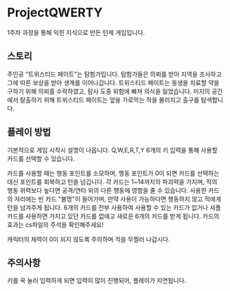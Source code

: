 # ProjectQWERTY
1주차 과정을 통해 익힌 지식으로 만든 턴제 게임입니다.

## 스토리
주인공 "트위스티드 페이트"는 탐험가입니다.
탐험가들은 의뢰를 받아 지역을 조사하고 그에 따른 보상을 받아 생계를 이어나갑니다.
트위스티드 페이트는 동생을 치료할 약을 구하기 위해 의뢰를 수락하였고,
탐사 도중 위험에 빠져 의식을 잃었습니다.
미지의 공간에서 탈출하기 위해 트위스티드 페이트는
앞을 가로막는 적을 물리치고 출구를 탐색합니다.

## 플레이 방법
기본적으로 게임 시작시 설명이 나옵니다.
Q,W,E,R,T,Y 6개의 키 입력을 통해 사용할 카드를 선택할 수 있습니다.

카드를 사용할 때는 행동 포인트를 소모하며, 행동 포인트가 0이 되면 카드를 선택하는 대신 포인트를 회복하고 턴을 넘깁니다.
각 카드는 1~14까지의 파괴력을 가지며, 적의 행동 위력보다 높다면 공격/연타 외의 다른 행동에 영향을 줄 수 있습니다.
사용한 카드의 자리에는 빈 카드 "불명"이 들어가며, 만약 사용이 가능하다면 행동하지 않고 적에게 턴을 넘겨주게 됩니다.
6개의 카드를 전부 사용하여 사용할 수 있는 카드가 없거나 셔플 카드를 사용하면 가지고 있던 카드를 없애고 새로운 6개의 카드를 받게 됩니다.
카드의 효과는 cs파일의 주석을 확인해주세요!

캐릭터의 체력이 0이 되지 않도록 주의하며 적을 무찔러 나갑시다.

## 주의사항
키를 꾹 눌러 입력하게 되면 입력이 많이 진행되어, 플레이가 지연됩니다.

